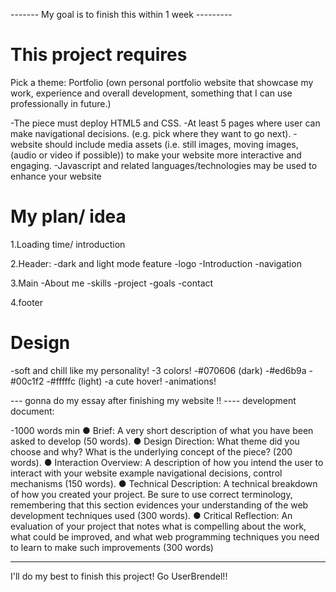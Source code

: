 ------- My goal is to finish this within 1 week ---------

# This project requires 

Pick a theme: Portfolio
(own personal portfolio website that showcase
my work, experience and overall development, something that I can use
professionally in future.)


-The piece must deploy HTML5 and CSS.
-At least 5 pages where user can make navigational decisions.  (e.g. pick where they want
to go next).
-website should include media assets (i.e. still images, moving
images, (audio or video if possible)) to make your website more
interactive and engaging.
-Javascript and related languages/technologies may be used to enhance
your website

# My plan/ idea

1.Loading time/ introduction

2.Header:
-dark and light mode feature
-logo
-Introduction
-navigation

3.Main
-About me
-skills
-project
-goals
-contact

4.footer

# Design
-soft and chill like my personality!
-3 colors! 
   -#070606 (dark)
   -#ed6b9a
   -#00c1f2
   -#fffffc (light)
-a cute hover!
-animations!



--- gonna do my essay after finishing my website !! ----
development document:

-1000 words min
● Brief: A very short description of what you have been asked to develop (50
words).
● Design Direction: What theme did you choose and why? What is the
underlying concept of the piece? (200 words).
● Interaction Overview: A description of how you intend the user to interact
with your website example navigational decisions, control mechanisms
(150 words).
● Technical Description: A technical breakdown of how you created your
project. Be sure to use correct terminology, remembering that this section
evidences your understanding of the web development techniques used
(300 words).
● Critical Reflection: An evaluation of your project that notes what is
compelling about the work, what could be improved, and what web
programming techniques you need to learn to make such improvements
(300 words)

---------------------------------------------------------
I'll do my best to finish this project! Go UserBrendel!!